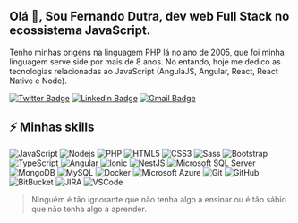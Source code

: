 ## Olá 👋, Sou Fernando Dutra, dev web Full Stack no ecossistema JavaScript.

Tenho minhas origens na linguagem PHP lá no ano de 2005, que foi minha linguagem serve side por mais de 8 anos. No entando, hoje me dedico as tecnologias relacionadas ao JavaScript (AngulaJS, Angular, React, React Native e Node).

[![Twitter Badge](https://img.shields.io/badge/-@nandodutra-4954B8?style=flat-square&labelColor=4954B8&logo=twitter&logoColor=white&link=https://twitter.com/nandodutra)](https://twitter.com/nandodutra) [![Linkedin Badge](https://img.shields.io/badge/-Fernando%20Dutra-4954B8?style=flat-square&logo=Linkedin&logoColor=white&link=https://www.linkedin.com/in/nandodutra)](https://www.linkedin.com/in/nandodutra) [![Gmail Badge](https://img.shields.io/badge/-fernandodutraneres@gmail.com-4954B8?style=flat-square&logo=Gmail&logoColor=white&link=mailto:fernandodutraneres@gmail.com)](mailto:fernandodutraneres@gmail.com)

## ⚡ Minhas skills

![JavaScript](https://img.shields.io/badge/-JavaScript-black?style=flat-square&logo=javascript)
![Nodejs](https://img.shields.io/badge/-Nodejs-339933?style=flat-square&logo=Node.js&logoColor=white)
![PHP](https://img.shields.io/badge/-PHP-8892BF?style=flat-square&logo=php&logoColor=4F5B93)
![HTML5](https://img.shields.io/badge/-HTML5-E34F26?style=flat-square&logo=html5&logoColor=white)
![CSS3](https://img.shields.io/badge/-CSS3-1572B6?style=flat-square&logo=css3)
![Sass](https://img.shields.io/badge/-Sass-CC6699?style=flat-square&logo=sass&logoColor=white)
![Bootstrap](https://img.shields.io/badge/-Bootstrap-563D7C?style=flat-square&logo=bootstrap)
![TypeScript](https://img.shields.io/badge/-TypeScript-007ACC?style=flat-square&logo=typescript)
![Angular](https://img.shields.io/badge/-Angular-DD0031?style=flat-square&logo=angular)
![Ionic](https://img.shields.io/badge/-Ionic-3880FF?style=flat-square&logo=ionic&logoColor=white)
![NestJS](https://img.shields.io/badge/-NestJS-E0234E?style=flat-square&logo=nestjs&logoColor=white)
![Microsoft SQL Server](https://img.shields.io/badge/-SQL%20Server-CC2927?style=flat-square&logo=microsoft-sql-server&logoColor=white)
![MongoDB](https://img.shields.io/badge/-MongoDB-black?style=flat-square&logo=mongodb)
![MySQL](https://img.shields.io/badge/-MySQL-4479A1?style=flat-square&logo=mysql&logoColor=white)
![Docker](https://img.shields.io/badge/-Docker-2496ED?style=flat-square&logo=docker&logoColor=white)
![Microsoft Azure](https://img.shields.io/badge/Microsoft%20Azure-0089D6?style=flat-square&logo=microsoft-azure&logoColor=white)
![Git](https://img.shields.io/badge/-Git-black?style=flat-square&logo=git)
![GitHub](https://img.shields.io/badge/-GitHub-181717?style=flat-square&logo=github)
![BitBucket](https://img.shields.io/badge/-BitBucket-darkblue?style=flat-square&logo=bitbucket)
![JIRA](https://img.shields.io/badge/-JIRA-0052CC?style=flat-square&logo=jira)
![VSCode](https://img.shields.io/badge/-VSCode-007ACC?style=flat-square&logo=visual-studio-code&logoColor=white)

> Ninguém é tão ignorante que não tenha algo a ensinar ou é tão sábio que não tenha algo a aprender.
